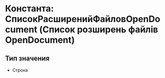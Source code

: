 ﻿# Константа: СписокРасширенийФайловOpenDocument (Список розширень файлів OpenDocument)

## Тип значения

- Строка

